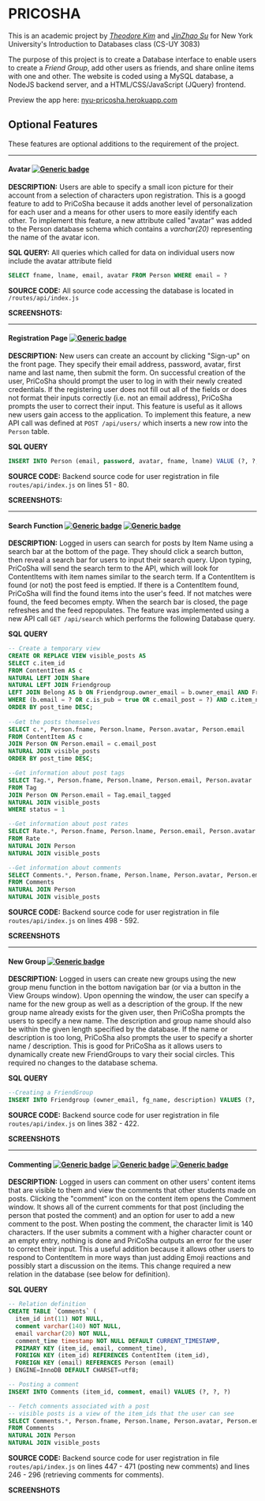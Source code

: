# PRICOSHA

This is an academic project by *[Theodore Kim](https://github.com/theo-kim)* and *[JinZhao Su](https://github.com/JinZSu)* for New York University's Introduction to Databases class (CS-UY 3083)

The purpose of this project is to create a Database interface to enable users to create a _Friend Group_, add other users as friends, and share online items with one and other. The website is coded using a MySQL database, a NodeJS backend server, and a HTML/CSS/JavaScript (JQuery) frontend.

Preview the app here: [nyu-pricosha.herokuapp.com](http://nyu-pricosha.herokuapp.com)

## Optional Features

These features are optional additions to the requirement of the project.

---
#### Avatar [![Generic badge](https://img.shields.io/badge/DATABASE-JinZhao-green.svg)](https://shields.io/)
**DESCRIPTION:** Users are able to specify a small icon picture for their account from a selection of characters upon registration. This is a googd feature to add to PriCoSha because it adds another level of personalization for each user and a means for other users to more easily identify each other. To implement this feature, a new attribute called "avatar" was added to the Person database schema which contains a *varchar(20)* representing the name of the avatar icon. 

**SQL QUERY:** All queries which called for data on individual users now include the avatar attribute field

```sql
SELECT fname, lname, email, avatar FROM Person WHERE email = ?
```

**SOURCE CODE:** All source code accessing the database is located in `/routes/api/index.js`

**SCREENSHOTS:**

---

#### Registration Page [![Generic badge](https://img.shields.io/badge/UI-Theodore-orange.svg)](https://shields.io/)
**DESCRIPTION:** New users can create an account by clicking "Sign-up" on the front page. They specify their email address, password, avatar, first name and last name, then submit the form. On successful creation of the user, PriCoSha should prompt the user to log in with their newly created credentials. If the registering user does not fill out all of the fields or does not format their inputs correctly (i.e. not an email address), PriCoSha prompts the user to correct their input. This feature is useful as it allows new users gain access to the application. To implement this feature, a new API call was defined at `POST /api/users/` which inserts a new row into the `Person` table.

**SQL QUERY**

```sql
INSERT INTO Person (email, password, avatar, fname, lname) VALUE (?, ?, ?, ?, ?)
```

**SOURCE CODE:** Backend source code for user registration in file `routes/api/index.js` on lines 51 - 80.

**SCREENSHOTS:**

---

#### Search Function [![Generic badge](https://img.shields.io/badge/UI-Theodore-orange.svg)](https://shields.io/) [![Generic badge](https://img.shields.io/badge/API-Theodore-orange.svg)](https://shields.io/)
**DESCRIPTION:** Logged in users can search for posts by Item Name using a search bar at the bottom of the page. They should click a search button, then reveal a search bar for users to input their search query. Upon typing, PriCoSha will send the search term to the API, which will look for ContentItems with item names similar to the search term. If a ContentItem is found (or not) the post feed is emptied.  If there is a ContentItem found, PriCoSha will find the found items into the user's feed.  If not matches were found, the feed becomes empty. When the search bar is closed, the page refreshes and the feed repopulates. The feature was implemented using a new API call `GET /api/search` which performs the following Database query.

**SQL QUERY**

```sql
-- Create a temporary view
CREATE OR REPLACE VIEW visible_posts AS
SELECT c.item_id
FROM ContentItem AS c
NATURAL LEFT JOIN Share 
NATURAL LEFT JOIN Friendgroup 
LEFT JOIN Belong AS b ON Friendgroup.owner_email = b.owner_email AND Friendgroup.fg_name = b.fg_name 
WHERE (b.email = ? OR c.is_pub = true OR c.email_post = ?) AND c.item_name LIKE ? 
ORDER BY post_time DESC;
		
--Get the posts themselves			
SELECT c.*, Person.fname, Person.lname, Person.avatar, Person.email
FROM ContentItem AS c
JOIN Person ON Person.email = c.email_post 
NATURAL JOIN visible_posts
ORDER BY post_time DESC;

--Get information about post tags
SELECT Tag.*, Person.fname, Person.lname, Person.email, Person.avatar
FROM Tag 
JOIN Person ON Person.email = Tag.email_tagged 
NATURAL JOIN visible_posts 
WHERE status = 1

--Get information about post rates
SELECT Rate.*, Person.fname, Person.lname, Person.email, Person.avatar
FROM Rate 
NATURAL JOIN Person 
NATURAL JOIN visible_posts

--Get information about comments
SELECT Comments.*, Person.fname, Person.lname, Person.avatar, Person.email
FROM Comments
NATURAL JOIN Person
NATURAL JOIN visible_posts
```

**SOURCE CODE:** Backend source code for user registration in file `routes/api/index.js` on lines 498 - 592.

**SCREENSHOTS**

---

#### New Group [![Generic badge](https://img.shields.io/badge/UI-JinZhao-green.svg)](https://shields.io/)
**DESCRIPTION:** Logged in users can create new groups using the new group menu function in the bottom navigation bar (or via a button in the View Groups window). Upon openning the window, the user can specify a name for the new group as well as a description of the group. If the new group name already exists for the given user, then PriCoSha prompts the users to specify a new name. The description and group name should also be within the given length specified by the database. If the name or description is too long, PriCoSha also prompts the user to specify a shorter name / description. This is good for PriCoSha as it allows users to dynamically create new FriendGroups to vary their social circles. This required no changes to the database schema.

**SQL QUERY**
```sql
--Creating a FriendGroup
INSERT INTO Friendgroup (owner_email, fg_name, description) VALUES (?, ?, ?)
```

**SOURCE CODE:** Backend source code for user registration in file `routes/api/index.js` on lines 382 - 422.

**SCREENSHOTS**

---

#### Commenting [![Generic badge](https://img.shields.io/badge/DATABASE-JinZhao-green.svg)](https://shields.io/) [![Generic badge](https://img.shields.io/badge/UI-Theodore-orange.svg)](https://shields.io/) [![Generic badge](https://img.shields.io/badge/API-JinZhao-green.svg)](https://shields.io/)
**DESCRIPTION:** Logged in users can comment on other users' content items that are visible to them and view the comments that other students made on posts. Clicking the "comment" icon on the content item opens the Comment window. It shows all of the current comments for that post (including the person that posted the comment) and an option for user to add a new comment to the post. When posting the comment, the character limit is 140 characters.  If the user submits a comment with a higher character count or an empty entry, nothing is done and PriCoSha outputs an error for the user to correct their input. This a useful addition because it allows other users to respond to ContentItem in more ways than just adding Emoji reactions and possibly start a discussion on the items. This change required a new relation in the database (see below for definition).

**SQL QUERY**
```sql
-- Relation definition
CREATE TABLE `Comments` (
  item_id int(11) NOT NULL,
  comment varchar(140) NOT NULL,
  email varchar(20) NOT NULL,
  comment_time timestamp NOT NULL DEFAULT CURRENT_TIMESTAMP,
  PRIMARY KEY (item_id, email, comment_time),
  FOREIGN KEY (item_id) REFERENCES ContentItem (item_id),
  FOREIGN KEY (email) REFERENCES Person (email)
) ENGINE=InnoDB DEFAULT CHARSET=utf8;

-- Posting a comment
INSERT INTO Comments (item_id, comment, email) VALUES (?, ?, ?)

-- Fetch comnents associated with a post
-- visible posts is a view of the item_ids that the user can see
SELECT Comments.*, Person.fname, Person.lname, Person.avatar, Person.email
FROM Comments
NATURAL JOIN Person
NATURAL JOIN visible_posts
```

**SOURCE CODE:** Backend source code for user registration in file `routes/api/index.js` on lines 447 - 471 (posting new comments) and lines 246 - 296 (retrieving comments for comments).

**SCREENSHOTS**


